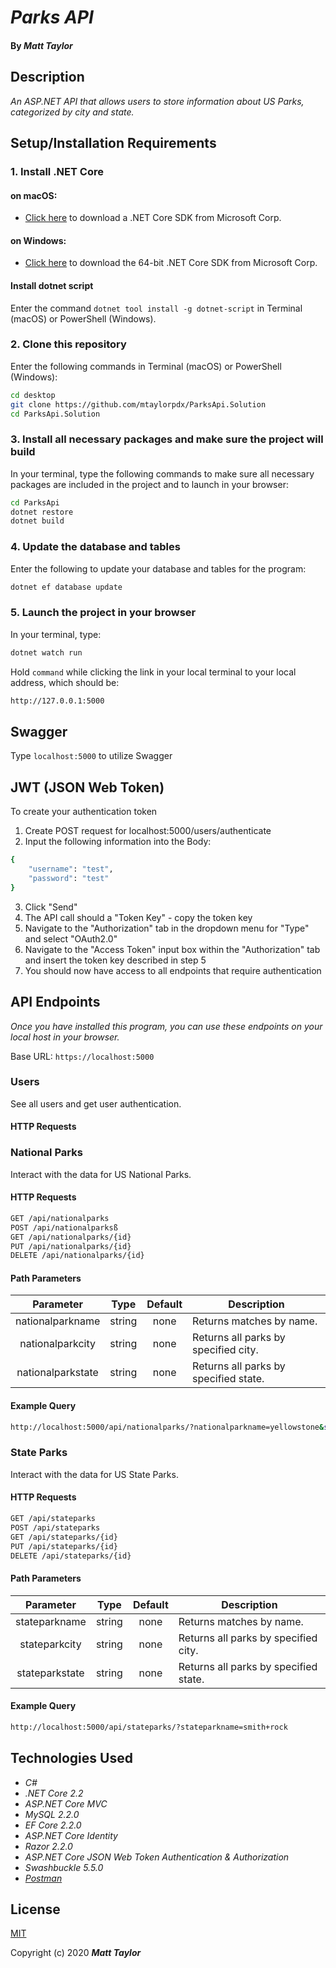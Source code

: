 # _Parks API_

#### By _**Matt Taylor**_


## Description

_An ASP.NET API that allows users to store information about US Parks, categorized by city and state._


## Setup/Installation Requirements

### 1.  Install .NET Core

#### on macOS:
* [Click here](https://dotnet.microsoft.com/download/thank-you/dotnet-sdk-2.2.106-macos-x64-installer) to download a .NET Core SDK from Microsoft Corp.

#### on Windows:
* [Click here](https://dotnet.microsoft.com/download/thank-you/dotnet-sdk-2.2.203-windows-x64-installer) to download the 64-bit .NET Core SDK from Microsoft Corp.

#### Install dotnet script
Enter the command ``dotnet tool install -g dotnet-script`` in Terminal (macOS) or PowerShell (Windows).

### 2. Clone this repository

Enter the following commands in Terminal (macOS) or PowerShell (Windows):
```sh
cd desktop
git clone https://github.com/mtaylorpdx/ParksApi.Solution
cd ParksApi.Solution
```
### 3. Install all necessary packages and make sure the project will build
In your terminal, type the following commands to make sure all necessary packages are included in the project and to launch in your browser:
```sh
cd ParksApi
dotnet restore
dotnet build
```

### 4. Update the database and tables
Enter the following to update your database and tables for the program:
```sh
dotnet ef database update
```

### 5. Launch the project in your browser
In your terminal, type:
```sh
dotnet watch run
```
Hold ```command``` while clicking the link in your local terminal to your local address, which should be:
```sh
http://127.0.0.1:5000
```

## Swagger

Type `localhost:5000` to utilize Swagger

## JWT (JSON Web Token)

To create your authentication token

1. Create POST request for localhost:5000/users/authenticate
2. Input the following information into the Body:
```sh
{
    "username": "test",
    "password": "test"
}
```
3. Click "Send"
4. The API call should a "Token Key" - copy the token key
5. Navigate to the "Authorization" tab in the dropdown menu for "Type" and select "OAuth2.0"
6. Navigate to the "Access Token" input box within the "Authorization" tab and insert the token key described in step 5
7. You should now have access to all endpoints that require authentication

## API Endpoints
_Once you have installed this program, you can use these endpoints on your local host in your browser._

Base URL: ```https://localhost:5000```

### Users

See all users and get user authentication.

#### HTTP Requests

### National Parks

Interact with the data for US National Parks.

#### HTTP Requests
```sh
GET /api/nationalparks
POST /api/nationalparksß
GET /api/nationalparks/{id}
PUT /api/nationalparks/{id}
DELETE /api/nationalparks/{id}
```
#### Path Parameters
| Parameter | Type | Default | Description |
| :---: | :---: | :---: | --- |
| nationalparkname | string | none | Returns matches by name.
| nationalparkcity | string | none | Returns all parks by specified city. |
| nationalparkstate | string | none | Returns all parks by specified state. |

#### Example Query
```sh
http://localhost:5000/api/nationalparks/?nationalparkname=yellowstone&state=wyoming
```

### State Parks

Interact with the data for US State Parks.

#### HTTP Requests
```sh
GET /api/stateparks
POST /api/stateparks
GET /api/stateparks/{id}
PUT /api/stateparks/{id}
DELETE /api/stateparks/{id}
```

#### Path Parameters
| Parameter | Type | Default | Description |
| :---: | :---: | :---: | --- |
| stateparkname | string | none | Returns matches by name. |
| stateparkcity | string | none | Returns all parks by specified city. |
| stateparkstate | string | none | Returns all parks by specified state. |

#### Example Query
```sh
http://localhost:5000/api/stateparks/?stateparkname=smith+rock
```


## Technologies Used
* _C#_
* _.NET Core 2.2_
* _ASP.NET Core MVC_
* _MySQL 2.2.0_
* _EF Core 2.2.0_
* _ASP.NET Core Identity_
* _Razor 2.2.0_
* _ASP.NET Core JSON Web Token Authentication & Authorization_
* _Swashbuckle 5.5.0_
* _[Postman](postman.com)_

## License

[MIT](https://choosealicense.com/licenses/mit/)

Copyright (c) 2020 **_Matt Taylor_**
